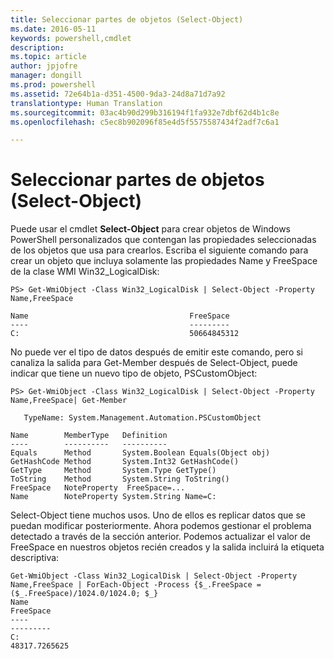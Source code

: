 ```yaml
---
title: Seleccionar partes de objetos (Select-Object)
ms.date: 2016-05-11
keywords: powershell,cmdlet
description: 
ms.topic: article
author: jpjofre
manager: dongill
ms.prod: powershell
ms.assetid: 72e64b1a-d351-4500-9da3-24d8a71d7a92
translationtype: Human Translation
ms.sourcegitcommit: 03ac4b90d299b316194f1fa932e7dbf62d4b1c8e
ms.openlocfilehash: c5ec8b902096f85e4d5f5575587434f2adf7c6a1

---
```


# Seleccionar partes de objetos (Select-Object)
Puede usar el cmdlet **Select\-Object** para crear objetos de Windows PowerShell personalizados que contengan las propiedades seleccionadas de los objetos que usa para crearlos. Escriba el siguiente comando para crear un objeto que incluya solamente las propiedades Name y FreeSpace de la clase WMI Win32\_LogicalDisk:

```
PS> Get-WmiObject -Class Win32_LogicalDisk | Select-Object -Property Name,FreeSpace

Name                                    FreeSpace
----                                    ---------
C:                                      50664845312
```

No puede ver el tipo de datos después de emitir este comando, pero si canaliza la salida para Get\-Member después de Select\-Object, puede indicar que tiene un nuevo tipo de objeto, PSCustomObject:

```
PS> Get-WmiObject -Class Win32_LogicalDisk | Select-Object -Property Name,FreeSpace| Get-Member

   TypeName: System.Management.Automation.PSCustomObject

Name        MemberType   Definition
----        ----------   ----------
Equals      Method       System.Boolean Equals(Object obj)
GetHashCode Method       System.Int32 GetHashCode()
GetType     Method       System.Type GetType()
ToString    Method       System.String ToString()
FreeSpace   NoteProperty  FreeSpace=...
Name        NoteProperty System.String Name=C:
```

Select\-Object tiene muchos usos. Uno de ellos es replicar datos que se puedan modificar posteriormente. Ahora podemos gestionar el problema detectado a través de la sección anterior. Podemos actualizar el valor de FreeSpace en nuestros objetos recién creados y la salida incluirá la etiqueta descriptiva:

```
Get-WmiObject -Class Win32_LogicalDisk | Select-Object -Property Name,FreeSpace | ForEach-Object -Process {$_.FreeSpace = ($_.FreeSpace)/1024.0/1024.0; $_}
Name                                                                  FreeSpace
----                                                                  ---------
C:                                                                48317.7265625
```




<!--HONumber=Jun16_HO4-->


